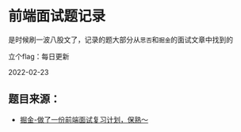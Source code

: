 # 前端面试题记录

是时候刷一波八股文了，记录的题大部分从`思否`和`掘金`的面试文章中找到的

立个flag：每日更新

2022-02-23

## 题目来源：

- [掘金-做了一份前端面试复习计划，保熟～](https://juejin.cn/post/7061588533214969892)
